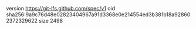 version https://git-lfs.github.com/spec/v1
oid sha256:9a9c76d48e02823404967a91d3368e0e214554ed3b381b18a928602372329622
size 2498
